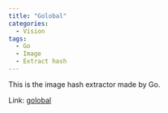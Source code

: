```yaml
---
title: "Golobal"
categories:
  - Vision
tags:
  - Go
  - Image
  - Extract hash
---
```


This is the image hash extractor made by Go.

Link: [golobal](https://github.com/hermes7308/golobal)